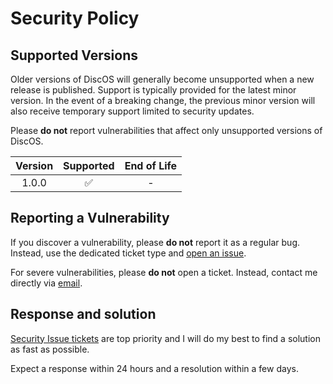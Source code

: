 # Security Policy

## Supported Versions

Older versions of DiscOS will generally become unsupported when a new release is published. Support is typically provided for the latest minor version. In the event of a breaking change, the previous minor version will also receive temporary support limited to security updates.

Please **do not** report vulnerabilities that affect only unsupported versions of DiscOS.

| Version |     Supported      | End of Life |
| :-----: | :----------------: | :---------: |
|  1.0.0  | :white_check_mark: |      -      |

## Reporting a Vulnerability

If you discover a vulnerability, please **do not** report it as a regular bug. Instead, use the dedicated ticket type and [open an issue](https://github.com/BrNi05/DiscOS/issues).

For severe vulnerabilities, please **do not** open a ticket. Instead, contact me directly via [email](mailto:szocsbarnabas8@gmail.com).

## Response and solution

[Security Issue tickets](https://github.com/BrNi05/DiscOS/issues?q=is%3Aissue%20state%3Aopen%20label%3ASECURITY) are top priority and I will do my best to find a solution as fast as possible.

Expect a response within 24 hours and a resolution within a few days.
